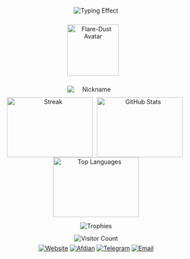 <p align="center" style="margin-bottom:8px;">
  <img src="https://readme-typing-svg.herokuapp.com?font=Orbitron&size=28&duration=3000&pause=1000&color=6a5acd&center=true&vCenter=true&width=700&lines=欢迎来到Flare-Dust的主页;探索未来·代码与星辰" alt="Typing Effect">
</p>

<!-- 顶部：左侧头像 + 名字，右侧三张卡片 -->
<p align="center" style="margin-bottom:12px;">
  <!-- 左侧头像 + 名字 -->
  <span style="display:inline-block; vertical-align:top; text-align:center; margin-right:14px; padding:10px;">
    <a href="https://github.com/Flare-Dust" title="Flare-Dust">
      <img src="https://avatars.githubusercontent.com/Flare-Dust" alt="Flare-Dust Avatar" width="120" style="display:block; margin:auto;">
    </a>
    <br>
    <img src="https://readme-typing-svg.herokuapp.com?font=Orbitron&size=18&duration=2500&pause=800&color=00BFFF&center=true&vCenter=true&width=120&lines=Flare-Dust" alt="Nickname" style="display:block; margin:auto; margin-top:6px;">
  </span>

  <!-- 右侧三张卡片横向排列，统一高度 -->
  <span style="display:inline-block; vertical-align:top;">
    <img src="https://streak-stats.demolab.com/?user=Flare-Dust&theme=tokyonight" width="200" height="140" style="display:inline-block; margin-right:6px; vertical-align:top;" alt="Streak">
    <img src="https://github-readme-stats.vercel.app/api?username=Flare-Dust&show_icons=true&theme=tokyonight&hide_title=true&count_private=true" width="200" height="140" style="display:inline-block; margin-right:6px; vertical-align:top;" alt="GitHub Stats">
    <img src="https://github-readme-stats.vercel.app/api/top-langs/?username=Flare-Dust&layout=compact&theme=tokyonight&hide_border=true" width="200" height="140" style="display:inline-block; vertical-align:top;" alt="Top Languages">
  </span>
</p>

<!-- 下方：奖杯、访客计数 -->
<p align="center" style="margin:6px 0;">
  <img src="https://github-profile-trophy.vercel.app/?username=Flare-Dust&theme=tokyonight&no-frame=true&row=1&column=6&margin-w=4&margin-h=4" alt="Trophies" style="margin-bottom:6px;">
</p>

<p align="center" style="margin:6px 0;">
  <img src="https://count.getloli.com/@Flare-Dust?name=Flare-Dust&theme=morden-num&padding=4&offset=0&align=center&scale=1&pixelated=1&darkmode=auto" alt="Visitor Count">
</p>

<!-- 社交徽章 -->
<p align="center" style="margin:6px 0 14px 0;">
  <a href="https://ShiningDust.XYZ"><img src="https://img.shields.io/badge/Website-ShiningDust.XYZ-6a5acd?style=for-the-badge&logo=google-chrome&logoColor=white" alt="Website"></a>
  <a href="https://afdian.com/a/Shining_Dust"><img src="https://img.shields.io/badge/Afdian-Support-ff69b4?style=for-the-badge&logo=githubsponsors&logoColor=white" alt="Afdian"></a>
  <a href="https://t.me/Shining_Dust"><img src="https://img.shields.io/badge/Telegram-Chat-1e90ff?style=for-the-badge&logo=telegram&logoColor=white" alt="Telegram"></a>
  <a href="mailto:Shining_Dust@outlook.com"><img src="https://img.shields.io/badge/Email-Contact-00ffcc?style=for-the-badge&logo=microsoft-outlook&logoColor=white" alt="Email"></a>
</p>